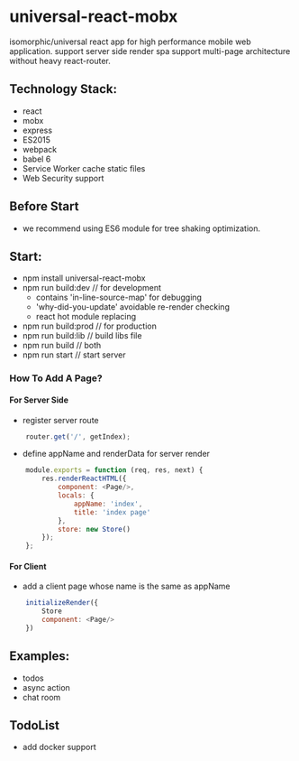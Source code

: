 # universal-react-mobx
isomorphic/universal react app for high performance mobile web application.
support server side render spa
support multi-page architecture without heavy react-router.


## Technology Stack:
- react
- mobx
- express
- ES2015
- webpack
- babel 6
- Service Worker cache static files
- Web Security support

## Before Start
- we recommend using ES6 module for tree shaking optimization.

## Start:
- npm install universal-react-mobx
- npm run build:dev   // for development
    - contains 'in-line-source-map' for debugging
    - 'why-did-you-update' avoidable re-render checking
    - react hot module replacing
- npm run build:prod  // for production
- npm run build:lib   // build libs file
- npm run build       // both
- npm run start       // start server


### How To Add A Page?
#### For Server Side
* register server route
``` javascript
    router.get('/', getIndex);
```
* define appName and renderData for server render
``` javascript
    module.exports = function (req, res, next) {
        res.renderReactHTML({
            component: <Page/>,
            locals: {
                appName: 'index',
                title: 'index page'
            },
            store: new Store()
        });
    };
```

#### For Client
* add a client page whose name is the same as appName
``` javascript
    initializeRender({
        Store
        component: <Page/>
    })
```

## Examples:
* todos
* async action
* chat room

## TodoList
* add docker support

